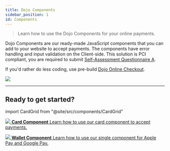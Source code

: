 ```yaml
---
title: Dojo Components
sidebar_position: 1
id: Components
---
```


>Learn how to use the Dojo Components for your online payments.

Dojo Components are our ready-made JavaScript components that you can add to your website to accept payments. The components have error handling and input validation on the Client-side.
This solution is PCI compliant, you are required to submit [Self-Assessment Questionnaire A](https://www.pcisecuritystandards.org/documents/PCI-DSS-v3_2_1-SAQ-A.pdf).

If you'd rather do less coding, use pre-build [Dojo Online Checkout](../Online%20checkout/).

![](/images/components.png)

---
## Ready to get started?

import CardGrid from "@site/src/components/CardGrid"

<CardGrid home>

[![](/images/dojo-icons/PaymentCard.svg) **Card Component** Learn how to use our card component to accept payments.](card)

[![](/images/dojo-icons/Wallet.svg) **Wallet Component** Learn how to use our single component for Apple Pay and Google Pay.](wallet)

</CardGrid>
